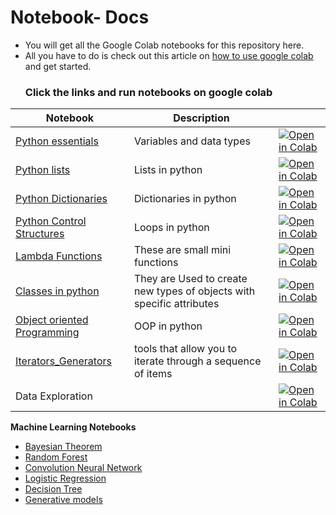 # Notebook- Docs
- You will get all the Google Colab notebooks for this repository here.
- All you have to do is check out this article on [how to use google colab](https://www.linkedin.com/pulse/how-use-google-colab-swaleh-mwadime-t9dsf/?trackingId=nKANIB93T%2BmhdlxN2Anslw%3D%3D) and get started.
  ### Click the links and run notebooks on google colab

 Notebook     | Description           |                               |
|-------------|-------------------- |--------------------------------------------|
| [Python essentials](https://github.com/swalehmwadime/G00dlife-datascience/blob/main/Introduction%20to%20Python/Python_Essentials.ipynb)          | Variables and data types| [![Open in Colab](https://colab.research.google.com/assets/colab-badge.svg)](https://colab.research.google.com/drive/1pQNlL-mOQTHTxuchUhS4YSdH8NQQIDoh)                                |
| [Python lists](https://github.com/swalehmwadime/G00dlife-datascience/blob/main/Introduction%20to%20Python/Lists.ipynb)           | Lists in python|   [![Open in Colab](https://colab.research.google.com/assets/colab-badge.svg)](https://colab.research.google.com/drive/1MDECaZ4FApc51UbrTgm_LxZ_422-Xlc5)                                |
| [Python Dictionaries](https://github.com/swalehmwadime/G00dlife-datascience/blob/main/Introduction%20to%20Python/Dictionaries.ipynb)           | Dictionaries in python| [![Open in Colab](https://colab.research.google.com/assets/colab-badge.svg)](https://colab.research.google.com/drive/1eChT6rzU2V9uXZcgn6eFCkpUBdikW8hJ)                                   |
| [Python Control Structures](https://github.com/swalehmwadime/G00dlife-datascience/blob/main/Introduction%20to%20Python/Python_Control__Structures.ipynb)           | Loops in python |   [![Open in Colab](https://colab.research.google.com/assets/colab-badge.svg)](https://colab.research.google.com/drive/15B60t87mvPRqcxCct0pP1b3nk8TAoR2j)                                         |
| [Lambda Functions](https://github.com/swalehmwadime/G00dlife-datascience/blob/main/Introduction%20to%20Python/Lambda_Functions.ipynb)        | These are small mini functions               | [![Open in Colab](https://colab.research.google.com/assets/colab-badge.svg)](https://colab.research.google.com/drive/1774k5tSBp-qlmu-IuttJPchnqFyXpCxV)           |
| [Classes in python](https://github.com/swalehmwadime/G00dlife-datascience/blob/main/Introduction%20to%20Python/Classes.ipynb)        | They are Used to create new types of objects with specific attributes                  |  [![Open in Colab](https://colab.research.google.com/assets/colab-badge.svg)](https://colab.research.google.com/drive/1WZt-iJ6i3fb7ikPygXQFroa8051hTxem)                              |
|  [Object oriented Programming](https://github.com/swalehmwadime/G00dlife-datascience/blob/main/Introduction%20to%20Python/Object_Oriented_Programming(OOP).ipynb)         | OOP in python             |   [![Open in Colab](https://colab.research.google.com/assets/colab-badge.svg)](https://colab.research.google.com/drive/1f-V2bU9c7Ij-wQ3QgFmaZVBJNm6FKJ3W)                             |
| [Iterators_Generators](https://github.com/swalehmwadime/G00dlife-datascience/blob/main/Introduction%20to%20Python/Iterators_generators_in_python1.ipynb)           |  tools that allow you to iterate through a sequence of items|  [![Open in Colab](https://colab.research.google.com/assets/colab-badge.svg)](https://colab.research.google.com/drive/1tXHJSRXFNuToqgKABd9W30iZjnbLRoi9)                              |
| Data Exploration        |              | [![Open in Colab](https://colab.research.google.com/assets/colab-badge.svg)](https://colab.research.google.com/drive/1IajsTHBlKDXTQ5pRa8m8CcfGTGbkOokG)                                 |





**Machine Learning Notebooks**

- [Bayesian Theorem](https://colab.research.google.com/drive/1ePDoO5bz1TSkbC6r5f4xjivqTV0xLI2O)
- [Random Forest](https://colab.research.google.com/drive/1E6SUVg0U7JzkikkXCPIlSVaSuG_Ma1iL)
- [Convolution Neural Network](https://colab.research.google.com/drive/11oTKn-_DsMX5716Esg9wMTO4Mkr5l6Su#scrollTo=DyJ2w63lXWQX)
- [Logistic Regression](https://colab.research.google.com/drive/1eZP7a6Ss1m9yAcpXjqYbclJ1qX34zpaN#scrollTo=0AiNqv2LrSKU)
- [Decision Tree](https://colab.research.google.com/drive/1b6QTAaPerHGlT1NC4uV4v7w3I2bA0kgo#scrollTo=cf7bKZIZIXVA)
- [Generative models](https://colab.research.google.com/drive/19iajxQ8XZuNodxQ4B4PFomp_44oeMGg0)

  
